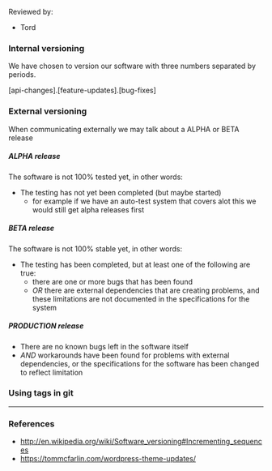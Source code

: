 Reviewed by:
* Tord


### Internal versioning

We have chosen to version our software with three numbers separated by periods.

[api-changes].[feature-updates].[bug-fixes]


### External versioning

When communicating externally we may talk about a ALPHA or BETA release

##### ALPHA release

The software is not 100% tested yet, in other words:
* The testing has not yet been completed (but maybe started)
  * for example if we have an auto-test system that covers alot this we would still get alpha releases first

##### BETA release

The software is not 100% stable yet, in other words:
* The testing has been completed, but at least one of the following are true:
  * there are one or more bugs that has been found
  * *OR* there are external dependencies that are creating problems, and these limitations are not documented in the specifications for the system

##### PRODUCTION release

* There are no known bugs left in the software itself
* *AND* workarounds have been found for problems with external dependencies, or the specifications for the software has been changed to reflect limitation


### Using tags in git



***


### References
* http://en.wikipedia.org/wiki/Software_versioning#Incrementing_sequences
* https://tommcfarlin.com/wordpress-theme-updates/
